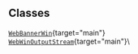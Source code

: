 ## Classes

[`WebBannerWin`](../object/WebBannerWin.html#WebBannerWin){target="main"}\
[`WebWinOutputStream`](../object/WebWinOutputStream.html#WebWinOutputStream){target="main"}\
